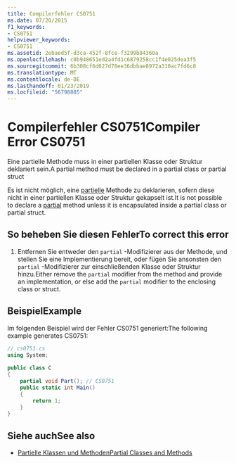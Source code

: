 ```yaml
---
title: Compilerfehler CS0751
ms.date: 07/20/2015
f1_keywords:
- CS0751
helpviewer_keywords:
- CS0751
ms.assetid: 2ebaed5f-d3ca-452f-8fce-f3299b84360a
ms.openlocfilehash: c0b948651ed2a4fd1c6879258cc1f4e025dea3f5
ms.sourcegitcommit: 6b308cf6d627d78ee36dbbae8972a310ac7fd6c8
ms.translationtype: MT
ms.contentlocale: de-DE
ms.lasthandoff: 01/23/2019
ms.locfileid: "56798885"
---
```

# <a name="compiler-error-cs0751"></a><span data-ttu-id="dad03-102">Compilerfehler CS0751</span><span class="sxs-lookup"><span data-stu-id="dad03-102">Compiler Error CS0751</span></span>
<span data-ttu-id="dad03-103">Eine partielle Methode muss in einer partiellen Klasse oder Struktur deklariert sein.</span><span class="sxs-lookup"><span data-stu-id="dad03-103">A partial method must be declared in a partial class or partial struct</span></span>  
  
 <span data-ttu-id="dad03-104">Es ist nicht möglich, eine [partielle](../../csharp/language-reference/keywords/partial-method.md) Methode zu deklarieren, sofern diese nicht in einer partiellen Klasse oder Struktur gekapselt ist.</span><span class="sxs-lookup"><span data-stu-id="dad03-104">It is not possible to declare a [partial](../../csharp/language-reference/keywords/partial-method.md) method unless it is encapsulated inside a partial class or partial struct.</span></span>  
  
## <a name="to-correct-this-error"></a><span data-ttu-id="dad03-105">So beheben Sie diesen Fehler</span><span class="sxs-lookup"><span data-stu-id="dad03-105">To correct this error</span></span>  
  
1.  <span data-ttu-id="dad03-106">Entfernen Sie entweder den `partial` -Modifizierer aus der Methode, und stellen Sie eine Implementierung bereit, oder fügen Sie ansonsten den `partial` -Modifizierer zur einschließenden Klasse oder Struktur hinzu.</span><span class="sxs-lookup"><span data-stu-id="dad03-106">Either remove the `partial` modifier from the method and provide an implementation, or else add the `partial` modifier to the enclosing class or struct.</span></span>  
  
## <a name="example"></a><span data-ttu-id="dad03-107">Beispiel</span><span class="sxs-lookup"><span data-stu-id="dad03-107">Example</span></span>  
 <span data-ttu-id="dad03-108">Im folgenden Beispiel wird der Fehler CS0751 generiert:</span><span class="sxs-lookup"><span data-stu-id="dad03-108">The following example generates CS0751:</span></span>  
  
```csharp  
// cs0751.cs  
using System;  
  
public class C  
{  
    partial void Part(); // CS0751  
    public static int Main()  
    {  
        return 1;  
    }  
}  
```  
  
## <a name="see-also"></a><span data-ttu-id="dad03-109">Siehe auch</span><span class="sxs-lookup"><span data-stu-id="dad03-109">See also</span></span>

- [<span data-ttu-id="dad03-110">Partielle Klassen und Methoden</span><span class="sxs-lookup"><span data-stu-id="dad03-110">Partial Classes and Methods</span></span>](../../csharp/programming-guide/classes-and-structs/partial-classes-and-methods.md)
